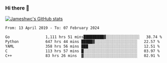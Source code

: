 ### Hi there 👋

[![Jameshwc's GitHub stats](https://github-readme-stats.vercel.app/api?username=jameshwc)](https://github.com/anuraghazra/github-readme-stats)

<!--START_SECTION:waka-->

```txt
From: 13 April 2019 - To: 07 February 2024

Go                1,111 hrs 51 mins█████████▓░░░░░░░░░░░░░░░   38.74 %
Python            647 hrs 44 mins █████▓░░░░░░░░░░░░░░░░░░░   22.57 %
YAML              358 hrs 56 mins ███░░░░░░░░░░░░░░░░░░░░░░   12.51 %
C                 113 hrs 57 mins █░░░░░░░░░░░░░░░░░░░░░░░░   03.97 %
C++               83 hrs 26 mins  ▓░░░░░░░░░░░░░░░░░░░░░░░░   02.91 %
```

<!--END_SECTION:waka-->
